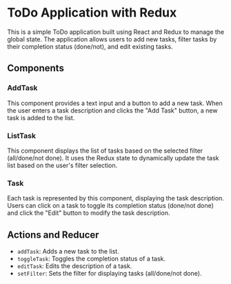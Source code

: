 # ToDo Application with Redux

This is a simple ToDo application built using React and Redux to manage the global state. The application allows users to add new tasks, filter tasks by their completion status (done/not), and edit existing tasks.

## Components

### AddTask

This component provides a text input and a button to add a new task. When the user enters a task description and clicks the "Add Task" button, a new task is added to the list.

### ListTask

This component displays the list of tasks based on the selected filter (all/done/not done). It uses the Redux state to dynamically update the task list based on the user's filter selection.

### Task

Each task is represented by this component, displaying the task description. Users can click on a task to toggle its completion status (done/not done) and click the "Edit" button to modify the task description.

## Actions and Reducer

- `addTask`: Adds a new task to the list.
- `toggleTask`: Toggles the completion status of a task.
- `editTask`: Edits the description of a task.
- `setFilter`: Sets the filter for displaying tasks (all/done/not done).

